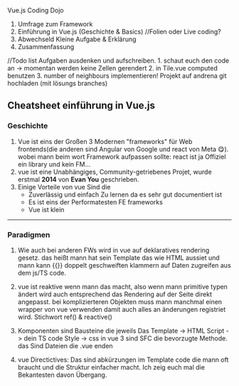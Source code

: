Vue.js Coding Dojo
1. Umfrage zum Framework
2. Einführung in Vue.js (Geschichte & Basics) //Folien oder Live coding?
3. Abwechseld Kleine Aufgabe & Erklärung
4. Zusammenfassung

//Todo list 
Aufgaben ausdenken und aufschreiben.
    1. schaut euch den code an -> momentan werden keine Zellen gerendert
    2. in Tile.vue computed benutzen
    3. number of neighbours implementieren!
Projekt auf andrena git hochladen (mit lösungs branches)




## Cheatsheet einführung in Vue.js
### Geschichte
1. Vue ist eins der Großen 3 Modernen "frameworks" für Web frontends(die anderen sind Angular von Google und react von Meta 😋). 
wobei mann beim wort Framework aufpassen sollte: react ist ja Offiziel ein library und kein FM...
2. vue ist eine Unabhängiges, Community-getriebenes Projet, wurde erstmal **2014** von **Evan You**  geschrieben.
3. Einige Vorteile von vue Sind die
    - Zuverlässig und einfach Zu lernen da es sehr gut documentiert ist
    - Es ist eins der Performatesten FE frameworks
    - Vue ist klein
*** 
### Paradigmen
1. Wie auch bei anderen FWs wird in vue auf deklaratives rendering gesetz.
das heißt mann hat sein Template das wie HTML aussiet und mann kann {{}} doppelt geschweiften klammern auf Daten zugreifen aus dem js/TS code.

2. vue ist reaktive wenn mann das macht, also wenn mann primitive typen ändert wird auch entsprechend das Rendering auf der Seite direkt angepasst. bei komplizierteren Objekten muss mann manchmal einen wrapper von vue verwenden damit auch alles an änderungen registriet wird. Stichwort ref() & reactive()
2. Komponenten sind Bausteine die jeweils Das Template -> HTML
Script -> dein TS code
Style -> css 
in vue 3 sind SFC die bevorzugte Methode. das Sind Dateien die .vue enden

4. vue Directictives:
Das sind abkürzungen im Template code die mann oft braucht und die Struktur einfacher macht.
Ich zeig euch mal die Bekantesten davon Übergang.



